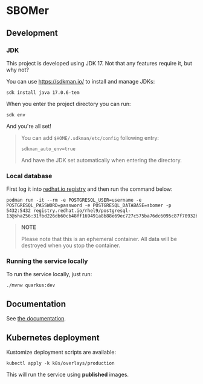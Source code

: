 # SBOMer

## Development

### JDK

This project is developed using JDK 17. Not that any features require it, but why not?

You can use https://sdkman.io/ to install and manage JDKs:

```
sdk install java 17.0.6-tem
```

When you enter the project directory you can run:

```
sdk env
```

And you're all set!

> You can add `$HOME/.sdkman/etc/config` following entry:
>
> ```
> sdkman_auto_env=true
> ```
>
> And have the JDK set automatically when entering the directory.

### Local database

First log it into [redhat.io registry](https://access.redhat.com/terms-based-registry) and then run the command below:

```
podman run -it --rm -e POSTGRESQL_USER=username -e POSTGRESQL_PASSWORD=password -e POSTGRESQL_DATABASE=sbomer -p 5432:5432 registry.redhat.io/rhel9/postgresql-13@sha256:31fbd226db60cb48ff169491a8b88e69ec727c575ba76dc6095c87f70932b777
```

> **NOTE**
>
> Please note that this is an ephemeral container. All data will be destroyed when you stop the container.

### Running the service locally

To run the service locally, just run:

```
./mvnw quarkus:dev
```

## Documentation

See [the documentation](docs/index.md).

## Kubernetes deployment

Kustomize deployment scripts are available:

```
kubectl apply -k k8s/overlays/production
```

This will run the service using **published** images.
